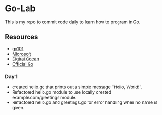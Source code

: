 # Go-Lab
This is my repo to commit code daily to learn how to program in Go.

## Resources
- [go101](https://go101.org/)
- [Microsoft](https://learn.microsoft.com/en-us/training/paths/go-first-steps/)
- [Digital Ocean](https://www.digitalocean.com/community/tutorial-series/how-to-code-in-go)
- [Official Go](https://go.dev/doc/tutorial/)


### Day 1
- created hello.go that prints out a simple message "Hello, World!".
- Refactored hello.go module to use locally created example.com/greetings module.
- Refactored hello.go and greetings.go for error handling when no name is given.
